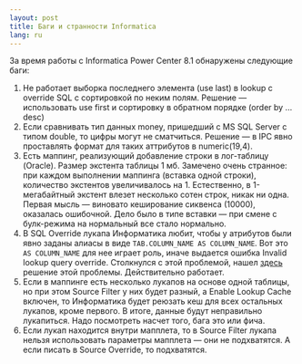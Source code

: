 ```yaml
---
layout: post
title: Баги и странности Informatica 
lang: ru
---
```


За время работы с Informatica Power Center 8.1 обнаружены следующие баги:

  1. Не работает выборка последнего элемента (use last) в lookup с override SQL с сортировкой по неким полям. Решение — использовать use first и сортировку в обратном порядке (order by ... desc)
  2. Если сравнивать тип данных money, пришедший с MS SQL Server с типом double, то цифры могут не сматчиться. Решение — в IPC явно проставлять формат для таких аттрибутов в numeric(19,4). 
  3. Есть маппинг, реализующий добавление строки в лог-таблицу (Oracle). Размер экстента таблицы 1 мб. Замечено очень странное: при каждом выполнении маппинга (вставка одной строки), количество экстентов увеличивалось на 1. Естественно, в 1-мегабайтный экстент влезет несколько сотен строк, никак ни одна.  Первая мысль — виновато кеширование сиквенса (10000), оказалась ошибочной. Дело было в типе вставки — при смене с булк-режима на нормальный все стало нормально. 
  4. В SQL Override лукапа Информатика любит, чтобы у атрибутов были явно заданы алиасы в виде `TAB.COLUMN_NAME AS COLUMN_NAME`. Вот это `AS COLUMN_NAME` для нее играет роль, иначе выдается ошибка Invalid lookup query override. Столкнулся с этой проблемой, нашел [здесь](http://myinformatica.blogspot.com/2008/03/invalid-lookup-override.html) решение этой проблемы. Действительно работает.
  5. Если в маппинге есть несколько лукапов на основе одной таблицы, но при этом Source Filter у них будет разный, а Enable Lookup Cache включен, то Информатика будет реюзать кеш для всех остальных лукапов, кроме первого. В итоге, данные будут неправильно лукапиться. Надо посмотреть насчет того, бага это или фича.
  6. Если лукап находится внутри мапплета, то в Source Filter лукапа нельзя использовать параметры мапплета — они не подхватятся. А если писать в Source Override, то подхватятся.

